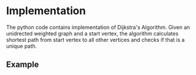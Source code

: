 # Implementation
The python code contains implementation of Dijkstra's Algorithm.
Given an unidrected weighted graph and a start vertex, the algorithm calculates shortest path from start vertex to all other vertices and checks if that is a unique path.

## Example
